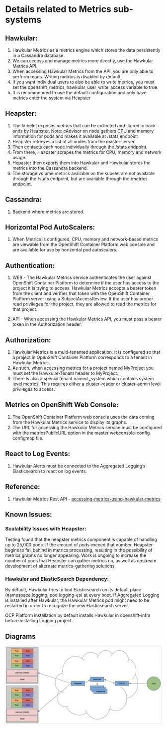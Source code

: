 # Details related to Metrics sub-systems


## Hawkular:

1. Hawkular Metrics as a metrics engine which stores the data persistently in a Cassandra database.
2. We can access and manage metrics more directly, use the Hawkular Metrics API.
3. When accessing Hawkular Metrics from the API, you are only able to perform reads. Writing metrics is disabled by default.
4. If you want individual users to also be able to write metrics, you must set the openshift_metrics_hawkular_user_write_access variable to true.
5. It is recommended to use the default configuration and only have metrics enter the system via Heapster


## Heapster:

1. The kubelet exposes metrics that can be collected and stored in back-ends by Heapster.
   Note: cAdvisor on node gathers CPU and memory information for pods and makes it available at /stats endpoint
2. Heapster retrieves a list of all nodes from the master server.
3. Then contacts each node individually through the /stats endpoint.
4. From there, Heapster scrapes the metrics for CPU, memory and network usage.
5. Hepaster then exports them into Hawkular and Hawkular stores the metrics into the Cassandra backend.
6. The storage volume metrics available on the kubelet are not available through the /stats endpoint, but are available through the /metrics endpoint.


## Cassandra:

1. Backend where metrics are stored.


## Horizontal Pod AutoScalers:

1. When Metrics is configured, CPU, memory and network-based metrics are viewable from the OpenShift Container Platform web console and are available for use by horizontal pod autoscalers.


## Authentication:

1. WEB - The Hawkular Metrics service authenticates the user against OpenShift Container Platform to determine if the user has access to the project it is trying to access. Hawkular Metrics accepts a bearer token from the client and verifies that token with the OpenShift Container Platform server using a SubjectAccessReview. If the user has proper read privileges for the project, they are allowed to read the metrics for that project.

2. API - When accessing the Hawkular Metrics API, you must pass a bearer token in the Authorization header.


## Authorization:

1. Hawkular Metrics is a multi-tenanted application. It is configured so that a project in OpenShift Container Platform corresponds to a tenant in Hawkular Metrics.
2. As such, when accessing metrics for a project named MyProject you must set the Hawkular-Tenant header to MyProject.
3. There is also a special tenant named _system which contains system level metrics. This requires either a cluster-reader or cluster-admin level privileges to access.


## Metrics on OpenShift Web Console:

1. The OpenShift Container Platform web console uses the data coming from the Hawkular Metrics service to display its graphs.
2. The URL for accessing the Hawkular Metrics service must be configured with the metricsPublicURL option in the master webconsole-config configmap file.

 
## React to Log Events:

1. Hawkular Alerts must be connected to the Aggregated Logging’s Elasticsearch to react on log events.

 
## Reference:

1. Hawkular Metrics Rest API - [accessing-metrics-using-hawkular-metrics ](https://github.com/openshift/origin-metrics/blob/master/docs/hawkular_metrics.adoc#accessing-metrics-using-hawkular-metrics)

 
## Known Issues:

### Scalability Issues with Heapster:

Testing found that the heapster metrics component is capable of handling up to 25,000 pods. If the amount of pods exceed that number, Heapster begins to fall behind in metrics processing, resulting in the possibility of metrics graphs no longer appearing. Work is ongoing to increase the number of pods that Heapster can gather metrics on, as well as upstream development of alternate metrics-gathering solutions.


### Hawkular and ElasticSearch Dependency:

By default, Hawkular tries to find Elasticsearch on its default place (namespace logging, pod logging-es) at every boot. If Aggregated Logging is installed after Hawkular, the Hawkular Metrics pod might need to be restarted in order to recognize the new Elasticsearch server.

OCP Platform installation by default installs Hawkular in openshift-infra before installing Logging project.


## Diagrams
![Alt text](metrics.png?raw=true "")
